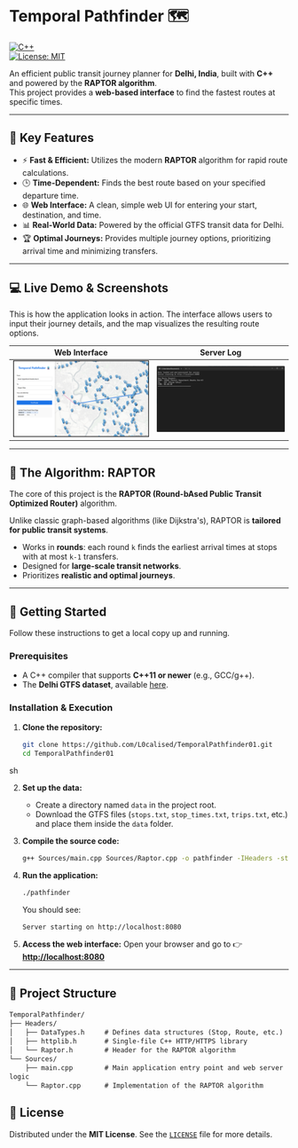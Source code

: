 # Temporal Pathfinder 🗺️

[![C++](https://img.shields.io/badge/C%2B%2B-17-blue.svg)](https://isocpp.org/)  
[![License: MIT](https://img.shields.io/badge/License-MIT-yellow.svg)](https://opensource.org/licenses/MIT)

An efficient public transit journey planner for **Delhi, India**, built with **C++** and powered by the **RAPTOR algorithm**.  
This project provides a **web-based interface** to find the fastest routes at specific times.

---

## 🌟 Key Features

- ⚡ **Fast & Efficient:** Utilizes the modern **RAPTOR** algorithm for rapid route calculations.  
- 🕒 **Time-Dependent:** Finds the best route based on your specified departure time.  
- 🌐 **Web Interface:** A clean, simple web UI for entering your start, destination, and time.  
- 📊 **Real-World Data:** Powered by the official GTFS transit data for Delhi.  
- 🏆 **Optimal Journeys:** Provides multiple journey options, prioritizing arrival time and minimizing transfers.  

---

## 💻 Live Demo & Screenshots

This is how the application looks in action. The interface allows users to input their journey details, and the map visualizes the resulting route options.

| Web Interface | Server Log |
|---------------|------------|
| ![UI Screenshot](img/Screenshot%202025-08-20%20005027.png) | ![Log Screenshot](img/Screenshot%202025-08-20%20005141.png) |


---

## 🧠 The Algorithm: RAPTOR

The core of this project is the **RAPTOR (Round-bAsed Public Transit Optimized Router)** algorithm.  

Unlike classic graph-based algorithms (like Dijkstra's), RAPTOR is **tailored for public transit systems**.  

- Works in **rounds**: each round `k` finds the earliest arrival times at stops with at most `k-1` transfers.  
- Designed for **large-scale transit networks**.  
- Prioritizes **realistic and optimal journeys**.  

---

## 🚀 Getting Started

Follow these instructions to get a local copy up and running.

### Prerequisites
- A C++ compiler that supports **C++11 or newer** (e.g., GCC/g++).  
- The **Delhi GTFS dataset**, available [here](https://mobilitydatabase.org/feeds/gtfs/mdb-1262).  

### Installation & Execution

1. **Clone the repository:**
   ```sh
   git clone https://github.com/L0calised/TemporalPathfinder01.git
   cd TemporalPathfinder01
sh

2. **Set up the data:**

   * Create a directory named `data` in the project root.
   * Download the GTFS files (`stops.txt`, `stop_times.txt`, `trips.txt`, etc.) and place them inside the `data` folder.

3. **Compile the source code:**

   ```sh
   g++ Sources/main.cpp Sources/Raptor.cpp -o pathfinder -IHeaders -std=c++11 -pthread
   ```

4. **Run the application:**

   ```sh
   ./pathfinder
   ```

   You should see:

   ```
   Server starting on http://localhost:8080
   ```

5. **Access the web interface:**
   Open your browser and go to 👉 **[http://localhost:8080](http://localhost:8080)**

---

## 📁 Project Structure

```
TemporalPathfinder/
├── Headers/
│   ├── DataTypes.h     # Defines data structures (Stop, Route, etc.)
│   ├── httplib.h       # Single-file C++ HTTP/HTTPS library
│   └── Raptor.h        # Header for the RAPTOR algorithm
└── Sources/
    ├── main.cpp        # Main application entry point and web server logic
    └── Raptor.cpp      # Implementation of the RAPTOR algorithm
```

## 📜 License

Distributed under the **MIT License**.
See the [`LICENSE`](LICENSE) file for more details.


